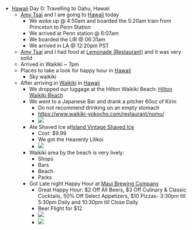 - [Hawaii](<Hawaii.md>) Day 0: Travelling to Oahu, Hawaii
    - [Amy Tsai](<Amy Tsai.md>) and I are going to [Hawaii](<Hawaii.md>) today 
        - We woke up @ 4:50am and boarded the 5:20am train from Princeton to Penn Station
        - We arrived at Penn station @ 6:07am
        - We boarded the LIR @ 06:31am
        - We arrived in LA @ 12:20pm PST
    - [Amy Tsai](<Amy Tsai.md>) and I had food at [Lemonade (Restaurant)](<Lemonade (Restaurant).md>) and it was very solid
    - Arrived in Waikiki ~ 7pm
    - Places to take a look for happy hour in [Hawaii](<Hawaii.md>)
        - Sky waikiki
    - After arriving in [Waikiki](<Waikiki.md>) in [Hawaii](<Hawaii.md>)
        - We dropped our luggage at the Hilton Waikiki Beach: [Hilton Waikiki Beach](https://www.hiltonwaikikibeach.com/)
        - We went to a Japanese Bar and drank a pitcher 60oz of Kirin
            - Do not recommend drinking on an empty stomach
            - https://www.waikiki-yokocho.com/restaurant/nomu/
            - ![](https://firebasestorage.googleapis.com/v0/b/firescript-577a2.appspot.com/o/imgs%2Fapp%2Fandyjgao%2FGCQ2EGXKAe?alt=media&token=9611406a-d62e-4d25-abfc-b50525b1aeb8)
        - Ate Shaved Ice at[Island Vintage Shaved Ice](<Island Vintage Shaved Ice.md>)
            - Cost: $9.99
            - We got the Heavenly Lilikoi
            - ![](https://firebasestorage.googleapis.com/v0/b/firescript-577a2.appspot.com/o/imgs%2Fapp%2Fandyjgao%2FL-joRfu63u?alt=media&token=639f7861-923b-4755-a821-2747e8704db8)
        - Waikiki area by the beach is very lively:
            - Shops
            - Bars
            - Beach 
            - Parks
        - Got Late night Happy Hour at [Maui Brewing Company](<Maui Brewing Company.md>)
            - Great Happy Hour: $2 Off All Beers, $3 Off Culinary & Classic Cocktails, 50% Off Select Appetizers, $10 Pizzas- 3:30pm till 5:30pm Daily and 10:30pm till Close Daily
            - Beer Flight for $12
            - ![](https://firebasestorage.googleapis.com/v0/b/firescript-577a2.appspot.com/o/imgs%2Fapp%2Fandyjgao%2FeEzGmZXkk4?alt=media&token=41e9420b-16b7-48f2-bb3c-1406c3a3a2b2)
            - ![](https://firebasestorage.googleapis.com/v0/b/firescript-577a2.appspot.com/o/imgs%2Fapp%2Fandyjgao%2FiokfNEhOBT?alt=media&token=acb91ca1-3628-4b26-b9c3-f159d3a944b7)
